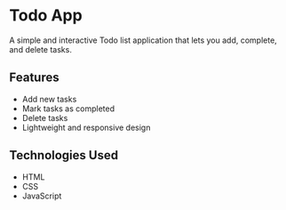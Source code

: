 # Todo App

A simple and interactive Todo list application that lets you add, complete, and delete tasks.

## Features
- Add new tasks
- Mark tasks as completed
- Delete tasks
- Lightweight and responsive design

## Technologies Used
- HTML
- CSS
- JavaScript


